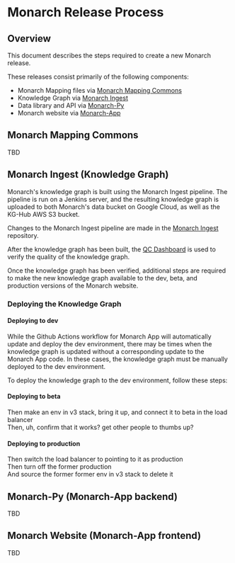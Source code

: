 # Monarch Release Process

## Overview

This document describes the steps required to create a new Monarch release.  

These releases consist primarily of the following components:  

- Monarch Mapping files via [Monarch Mapping Commons](https://github.com/monarch-initiative/monarch-mapping-commons)
- Knowledge Graph via [Monarch Ingest](https://github.com/monarch-initiative/monarch-ingest)
- Data library and API via [Monarch-Py](https://github.com/monarch-initiative/monarch-app/backend)
- Monarch website via [Monarch-App](https://github.com/monarch-initiative/monarch-app/frontend)


## Monarch Mapping Commons

TBD

## Monarch Ingest (Knowledge Graph)

Monarch's knowledge graph is built using the Monarch Ingest pipeline. 
The pipeline is run on a Jenkins server, and the resulting knowledge graph is uploaded to both Monarch's data bucket on Google Cloud, as well as the KG-Hub AWS S3 bucket.

Changes to the Monarch Ingest pipeline are made in the [Monarch Ingest](https://github.com/monarch-initiative/monarch-ingest) repository.

After the knowledge graph has been built, the [QC Dashboard](https://github.com/monarch-initiative/monarch-qc) is used to verify the quality of the knowledge graph.

Once the knowledge graph has been verified, additional steps are required to make the new knowledge graph available to the dev, beta, and production versions of the Monarch website.

### Deploying the Knowledge Graph

#### Deploying to dev

While the Github Actions workflow for Monarch App will automatically update and deploy the dev environment, there may be times when the knowledge graph is updated without a corresponding update to the Monarch App code. In these cases, the knowledge graph must be manually deployed to the dev environment.

To deploy the knowledge graph to the dev environment, follow these steps:

#### Deploying to beta

Then make an env in v3 stack, bring it up, and connect it to beta in the load balancer  
Then, uh, confirm that it works? get other people to thumbs up?

#### Deploying to production

Then switch the load balancer to pointing to it as production  
Then turn off the former production  
And source the former former env in v3 stack to delete it

## Monarch-Py (Monarch-App backend)

TBD

## Monarch Website (Monarch-App frontend)

TBD
